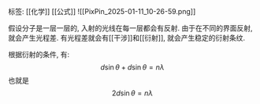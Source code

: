 标签: [[化学]] [[公式]]
![[PixPin_2025-01-11_10-26-59.png]]

假设分子是一层一层的, 入射的光线在每一层都会有反射. 由于在不同的界面反射, 就会产生光程差. 有光程差就会有[[干涉]]和[[衍射]], 就会产生稳定的衍射条纹. 

根据衍射的条件, 有: 
$$
d\sin{\theta} + d\sin{\theta} = n\lambda
$$
也就是
$$
2d\sin{\theta} = n\lambda
$$